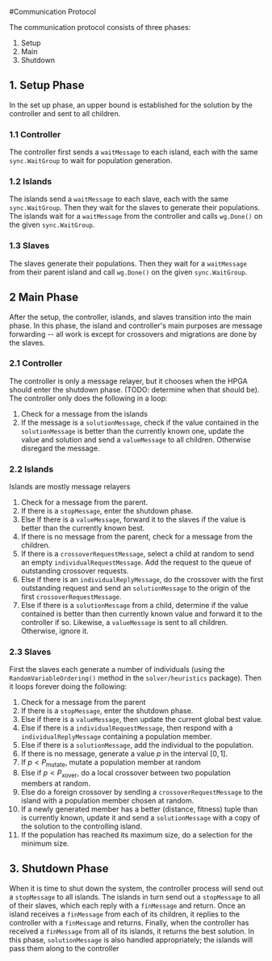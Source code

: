 #Communication Protocol

The communication protocol consists of three phases:
 
 1. Setup
 2. Main
 3. Shutdown

## 1. Setup Phase

In the set up phase, an upper bound is established for the solution by the controller and sent to all children.

### 1.1 Controller
The controller first sends a `waitMessage` to each island, each with the same `sync.WaitGroup` to wait for population generation.

### 1.2 Islands
The islands send a `waitMessage` to each slave, each with the same `sync.WaitGroup`. Then they wait for the slaves to generate their populations. The islands wait for a `waitMessage` from the controller and calls `wg.Done()` on the given `sync.WaitGroup`.

### 1.3 Slaves
The slaves generate their populations. Then they wait for a `waitMessage` from their parent island and call `wg.Done()` on the given `sync.WaitGroup`.

## 2 Main Phase
After the setup, the controller, islands, and slaves transition into the main phase. In this phase, the island and controller's main purposes are message forwarding -- all work is except for crossovers and migrations are done by the slaves.

### 2.1 Controller
The controller is only a message relayer, but it chooses when the HPGA should enter the shutdown phase. (TODO: determine when that should be). The controller only does the following in a loop:

 1. Check for a message from the islands
  1. If the message is a `solutionMessage`, check if the value contained in the `solutionMessage` is better than the currently known one, update the value and solution and send a `valueMessage` to all children. Otherwise disregard the message.



### 2.2 Islands
Islands are mostly message relayers

 1. Check for a message from the parent.
  1. If there is a `stopMessage`, enter the shutdown phase.
  2. Else If there is a `valueMessage`, forward it to the slaves if the value is better than the currently known best.
 2. If there is no message from the parent, check for a message from the children.
  1. If there is a `crossoverRequestMessage`, select a child at random to send an empty `individualRequestMessage`. Add the request to the queue of outstanding crossover requests.
  2. Else if there is an `individualReplyMessage`, do the crossover with the first outstanding request and send an `solutionMessage` to the origin of the first `crossoverRequestMessage`.
  3. Else if there is a `solutionMessage` from a child, determine if the value contained is better than then currently known value and forward it to the controller if so. Likewise, a `valueMessage` is sent to all children. Otherwise, ignore it.

### 2.3 Slaves
First the slaves each generate a number of individuals (using the `RandomVariableOrdering()` method in the `solver/heuristics` package). Then it loops forever doing the following:

 1. Check for a message from the parent
  1. If there is a `stopMessage`, enter the shutdown phase.
  2. Else if there is a `valueMessage`, then update the current global best value.
  3. Else if there is a `individualRequestMessage`, then respond with a `individualReplyMessage` containing a population member.
  4. Else if there is a `solutionMessage`, add the individual to the population.
 2. If there is no message, generate a value $p$ in the interval $[0, 1]$.
  1. If $p < P_\mathrm{mutate}$, mutate a population member at random
  2. Else if $p < P_\mathrm{xover}$, do a local crossover between two population members at random.
  3. Else do a foreign crossover by sending a `crossoverRequestMessage` to the island with a population member chosen at random.
  4. If a newly generated member has a better (distance, fitness) tuple than is currently known, update it and send a `solutionMessage` with a copy of the solution to the controlling island.
 3. If the population has reached its maximum size, do a selection for the minimum size.


## 3. Shutdown Phase
When it is time to shut down the system, the controller process will send out a `stopMessage` to all islands. The islands in turn send out a `stopMessage` to all of their slaves, which each reply with a `finMessage` and return. Once an island receives a `finMessage` from each of its children, it replies to the controller with a `finMessage` and returns. Finally, when the controller has received a `finMessage` from all of its islands, it returns the best solution. In this phase, `solutionMessage` is also handled appropriately; the islands will pass them along to the controller

